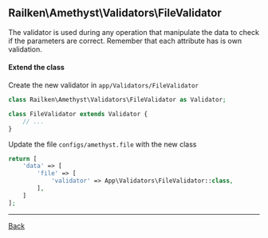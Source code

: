 ## Railken\Amethyst\Validators\FileValidator

The validator is used during any operation that manipulate the data to check if the parameters are correct. Remember that each attribute has is own validation.

#### Extend the class

Create the new validator in `app/Validators/FileValidator`
```php
class Railken\Amethyst\Validators\FileValidator as Validator;

class FileValidator extends Validator {
	// ...
}
```
Update the file `configs/amethyst.file` with the new class
```php
return [
    'data' => [
        'file' => [
            'validator' => App\Validators\FileValidator::class,
        ],
    ]
];
```

---
[Back](index.md)